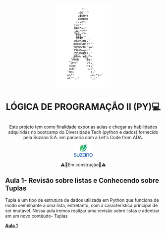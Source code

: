 <p align="center">
<img width="180px" height= 269 src=https://github.com/ElizangelaStudent/L-GICA-DE-PROGRAMA-O-II-PY-/blob/d87feff22276e3e6c611015b000fd6c08f60bc95/homem%20letra.gif

</p>

  # <p align="center"> **LÓGICA DE PROGRAMAÇÃO II (PY)💻**
</p>

<p align="center"> Este projeto tem como finalidade expor as aulas e chegar as habilidades adquiridas no bootcamp do Diversidade Tech (python e dados) fornecido pela Suzano S.A. em parceria com a Let's Code from ADA.</p>

<p align="center">
<img width="60px" height= 40 src=https://github.com/ElizangelaStudent/L-GICA-DE-PROGRAMA-O-II-PY-/blob/6b8161e5b9a8f01081657e3b2fe54332d16ebac8/log%20suzano.png

</p>

<p align="center"> ⚠️🚧Em construção🚧⚠️</p>

 
 ## Aula 1- Revisão sobre listas e Conhecendo sobre Tuplas

 Tupla é um tipo de estrutura de dados utilizada em Python que funciona de modo semelhante a uma lista, entretanto, com a característica principal de ser imutável. Nessa aula iremos realizar uma revisão sobre listas e  adentrar em um novo contéudo- Tuplas
   
   **[Aula 1](https://github.com/ElizangelaStudent/L-GICA-DE-PROGRAMA-O-II-PY-/blob/b3746b2fa1e77fee347c8896e1c836680607299d/Aula_1_Revis%C3%A3o_sobre_listas_e_Conhecendo_sobre_Tuplas.ipynb)**
